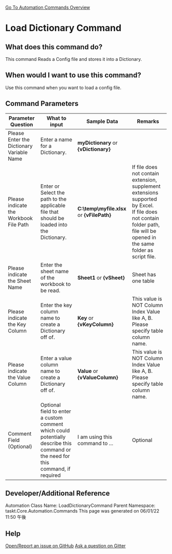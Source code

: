 <!--TITLE: Load Dictionary Command -->
<!-- SUBTITLE: a command in the Dictionary Commands group. -->
[Go To Automation Commands Overview](/automation-commands.md)


# Load Dictionary Command


## What does this command do?
This command Reads a Config file and stores it into a Dictionary.


## When would I want to use this command?
Use this command when you want to load a config file.


## Command Parameters
| Parameter Question   	| What to input  	|  Sample Data 	| Remarks  	|
| ---                    | ---               | ---           | ---       |
|Please Enter the Dictionary Variable Name|Enter a name for a Dictionary.|**myDictionary** or **{vDictionary}**||
|Please indicate the Workbook File Path|Enter or Select the path to the applicable file that should be loaded into the Dictionary.|**C:\temp\myfile.xlsx** or **{vFilePath}**|If file does not contain extension, supplement extensions supported by Excel.<br>If file does not contain folder path, file will be opened in the same folder as script file.|
|Please indicate the Sheet Name|Enter the sheet name of the workbook to be read.|**Sheet1** or **{vSheet}**|Sheet has one table|
|Please indicate the Key Column|Enter the key column name to create a Dictionary off of.|**Key** or **{vKeyColumn}**|This value is NOT Column Index Value like A, B. Please specify table column name.|
|Please indicate the Value Column|Enter a value column name to create a Dictionary off of.|**Value** or **{vValueColumn}**|This value is NOT Column Index Value like A, B. Please specify table column name.|
|Comment Field (Optional)|Optional field to enter a custom comment which could potentially describe this command or the need for this command, if required|I am using this command to ...|Optional|














## Developer/Additional Reference
Automation Class Name: LoadDictionaryCommand
Parent Namespace: taskt.Core.Automation.Commands
This page was generated on 06/01/22 11:50 午後


## Help
[Open/Report an issue on GitHub](https://github.com/saucepleez/taskt/issues/new)
[Ask a question on Gitter](https://gitter.im/taskt-rpa/Lobby)
